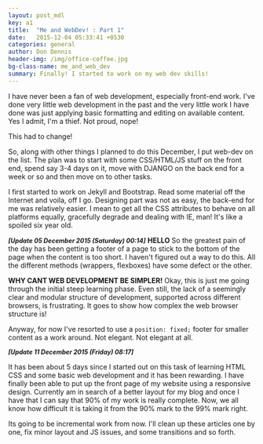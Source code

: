 ```yaml
---
layout: post_mdl
key: a1
title:  "Me and WebDev! : Part 1"
date:   2015-12-04 05:33:41 +0530
categories: general
author: Don Dennis
header-img: /img/office-coffee.jpg
bg-class-name: me_and_web_dev
summary: Finally! I started to work on my web dev skills!
---
```


I have never been a fan of web development, especially front-end work. I've done very little web development in the past and the very little work I have done was just applying basic formatting and editing on available content. Yes I admit, I'm a thief. Not proud, nope!

This had to change! 

So, along with other things I planned to do this December, I put web-dev on the list. The plan was to start with some CSS/HTML/JS stuff on the front end, spend say 3-4 days on it, move with DJANGO on the back end for a week or so and then move on to other tasks.

I first started to work on Jekyll and Bootstrap. Read some material off the Internet and voila, off I go. Designing part was not as easy, the back-end for me was relatively easier. I mean to get all the CSS attributes to behave on all platforms equally, gracefully degrade and dealing with IE, man! It's like a spoiled six year old.

<i><b style="font-size:0.9em;">[Update 05 December 2015 (Saturday) 00:14]</b></i>
**HELLO**
So the greatest pain of the day has been getting a footer of a page to stick to the bottom of the page when the content is too short. I haven't figured out a way to do this. All the different methods (wrappers, flexboxes) have some defect or the other. 

**WHY CANT WEB DEVELOPMENT BE SIMPLER!**
Okay, this is just me going through the initial steep learning phase. Even still, the lack of a seemingly clear and modular structure of development, supported across different browsers, is frustrating. It goes to show how complex the web browser structure is! 

Anyway, for now I've resorted to use a `position: fixed;` footer for smaller content as a work around. Not elegant. Not elegant at all.

<i><b style="font-size:0.9em;">[Update 11 December 2015 (Friday) 08:17]</b></i>


It has been about 5 days since I started out on this task of learning HTML CSS and some basic web development and it has been rewarding. I have finally been able to put up the front page of my website using a responsive design. Currently am in search of a better layout for my blog and once I have that I can say that 90% of my work is really complete. Now, we all know how difficult it is taking it from the 90% mark to the 99% mark right.

Its going to be incremental work from now. I'll clean up these articles one by one, fix minor layout and JS issues, and some transitions and so forth. 